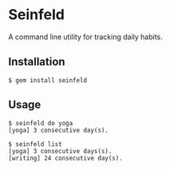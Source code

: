 Seinfeld
========

A command line utility for tracking daily habits.

Installation
------------

    $ gem install seinfeld

Usage
-----

    $ seinfeld do yoga
    [yoga] 3 consecutive day(s).

    $ seinfeld list
    [yoga] 3 consecutive days(s).
    [writing] 24 consecutive day(s).


